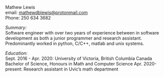 Mathew Lewis  
email: mathewdblewis@protonmail.com  
Phone: 250 634 3682  

*Summary:*  
Software engineer with over two years of experience between in software development as both a junior programmer and research assistant. Predominantly worked in python, C/C++, matlab and unix systems.

*Education:*  
Sept. 2016 - Apr. 2020:
University of Victoria, British Columbia Canada
Bachelor of Science, Honours in Math and Computer Science Apr. 2020-present: Research assistant in Uvic’s math department





